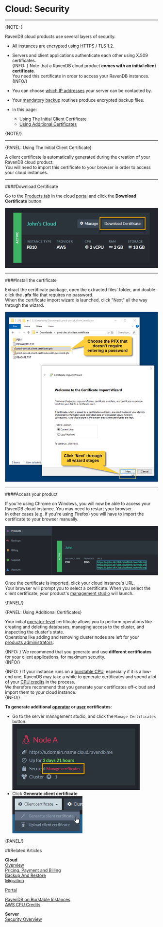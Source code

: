 # Cloud: Security
---

{NOTE: }

RavenDB cloud products use several layers of security.  

* All instances are encrypted using HTTPS / TLS 1.2.  

* Servers and client applications authenticate each other using X.509 certificates.  
  {INFO: }
  Note that a RavenDB cloud product **comes with an initial client certificate**.  
  You need this certificate in order to access your RavenDB instances.  
  {INFO/}

* You can choose [which IP addresses](../cloud/portal/cloud-portal-products-tab#manage-product-the-security-tab) your server can be contacted by.  

* Your [mandatory backup](../cloud/cloud-backup-and-restore#the-mandatory-backup-routine) routines produce encrypted backup files.  

* In this page:  
    * [Using The Initial Client Certificate](cloud-security#using-the-initial-client-certificate)  
    * [Using Additional Certificates](cloud-security#using-additional-certificates)  

{NOTE/}

---

{PANEL: Using The Initial Client Certificate}

A client certificate is automatically generated during the creation of your RavenDB cloud product.  
You will need to import this certificate to your browser in order to access your cloud instances.  

---

####Download Certificate  

Go to the [Products tab](../cloud/portal/cloud-portal-products-tab) in the cloud [portal](../cloud/portal/cloud-portal) 
and click the **Download Certificate** button.  

!["Download Certificate"](images\security-001-download-certificate.png "Download Certificate")  

---

####Install the certificate  

Extract the certificate package, open the extracted files' folder, and double-click the **.pfx** file that requires no password.  
When the certificate import wizard is launched, click "Next" all the way through the wizard.  

!["Certificate Import Wizard"](images\security-002-wizard.png "Certificate Import Wizard")  

---

####Access your product  

If you're using Chrome on Windows, you will now be able to access your RavenDB cloud instance. You may need to restart your browser.  
In other cases (e.g. if you're using Firefox) you will have to import the certificate to your browser manually.  

!["Server URLs"](images\migration-001-urls.png "Server URLs")  
  
Once the certificate is imported, click your cloud instance's URL.  
Your browser will prompt you to select a certificate. When you select the client certificate, your product's 
[management studio](../studio/overview) will launch.  

{PANEL/}

{PANEL: Using Additional Certificates}

Your initial [operator-level](../server/security/authorization/security-clearance-and-permissions#operator) 
certificate allows you to perform operations like creating and deleting databases, managing access to the cluster, and inspecting the cluster's state.  
Operations like adding and removing cluster nodes are left for your [products administrators](../cloud/cloud-overview#ravendb-on-the-cloud-overview).  

{INFO: }
We recommend that you generate and use **different certificates** for your client applications, for maximum security.  
{INFO/}

{INFO: }
If your instance runs on a [burstable CPU](../cloud/cloud-overview#burstable-vs.-reserved-clusters), especially if it is a low-end one, 
RavenDB may take a while to generate certificates and spend a lot of your [CPU credits](../cloud/cloud-overview#budget-credits-and-throttling) in the 
process.  
We therefore recommend that you generate your certificates off-cloud and import them to your cloud instance.  
{INFO/}

**To generate additional [operator](../server/security/authorization/security-clearance-and-permissions#operator) 
  or [user](../server/security/authorization/security-clearance-and-permissions#user) certificates**:  
 
* Go to the server management studio, and click the `Manage Certificates` button.  
  !["Manage Certificates"](images\migration-002-manage-certificates.png "Manage Certificates")  
* Click **Generate client certificate**  
  !["Generate Client Certificate"](images\security-003-generate-client-certificate.png "Generate Client Certificate")  

{PANEL/}

##Related Articles

**Cloud**  
[Overview](../cloud/cloud-overview)  
[Pricing, Payment and Billing](../cloud/cloud-pricing-payment-billing)  
[Backup And Restore](../cloud/cloud-backup-and-restore)  
[Migration](../cloud/cloud-migration)  

  
[Portal](../cloud/portal/cloud-portal)  
  
[RavenDB on Burstable Instances](https://ayende.com/blog/187681-B/running-ravendb-on-burstable-cloud-instances)  
[AWS CPU Credits](https://docs.aws.amazon.com/AWSEC2/latest/UserGuide/burstable-credits-baseline-concepts.html)  

**Server**  
[Security Overview](../server/security/overview)  
